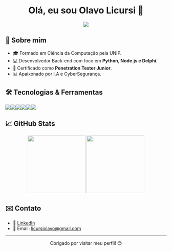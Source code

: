 <h1 align="center">Olá, eu sou Olavo Licursi 👋</h1>

<p align="center">
  <img src="https://readme-typing-svg.herokuapp.com?color=00F7FF&center=true&vCenter=true&lines=Desenvolvedor+Back-end;Amante+de+I.A;Explorando+Cybersegurança" />
</p>

## 🚀 Sobre mim

- 🎓 Formado em Ciência da Computação pela UNIP.
- 💻 Desenvolvedor Back-end com foco em **Python, Node.js e Delphi**.
- 🔐 Certificado como **Penetration Tester Junior**.
- 📊 Apaixonado por I.A e CyberSegurança.

## 🛠️ Tecnologias & Ferramentas
<div style="display: flex; flex-wrap: wrap;">
  <img src="https://img.shields.io/badge/Python-3776AB?style=for-the-badge&logo=python&logoColor=white"/>
  <img src="https://img.shields.io/badge/Delphi-EE1F35?style=for-the-badge&logo=delphi&logoColor=white"/>
  <img src="https://img.shields.io/badge/Node.js-339933?style=for-the-badge&logo=nodedotjs&logoColor=white"/>
  <img src="https://img.shields.io/badge/SQL Server-CC2927?style=for-the-badge&logo=microsoftsqlserver&logoColor=white"/>
  <img src="https://img.shields.io/badge/Git-F05032?style=for-the-badge&logo=git&logoColor=white"/>
  <img src="https://img.shields.io/badge/Linux-FCC624?style=for-the-badge&logo=linux&logoColor=black"/>
</div>

## 📈 GitHub Stats
<div align="center">
  <img height="180em" src="https://github-readme-stats.vercel.app/api?username=olavolicursi&show_icons=true&theme=dracula&count_private=true" />
  <img height="180em" src="https://github-readme-stats.vercel.app/api/top-langs/?username=olavolicursi&layout=compact&theme=dracula" />
</div>

## ✉️ Contato
- 💼 [LinkedIn](https://www.linkedin.com/in/olavo-licursi-04753215b/)
- 📧 Email: licursiolavo@gmail.com

---

<p align="center"> Obrigado por visitar meu perfil! 😊</p>

